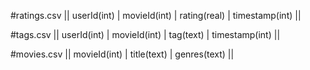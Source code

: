 #ratings.csv || userId(int) | movieId(int) | rating(real) | timestamp(int) ||

#tags.csv || userId(int) | movieId(int) | tag(text) | timestamp(int) ||

#movies.csv || movieId(int) | title(text) | genres(text) ||